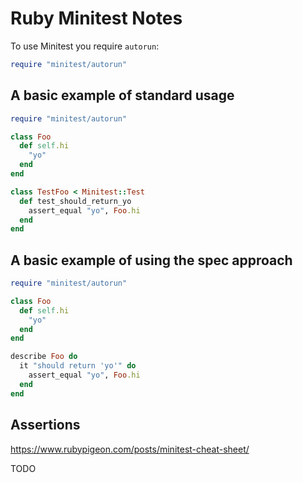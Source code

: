 # Ruby Minitest Notes

To use Minitest you require `autorun`:

```ruby
require "minitest/autorun"
```

## A basic example of standard usage

```ruby
require "minitest/autorun"

class Foo
  def self.hi
    "yo"
  end
end

class TestFoo < Minitest::Test
  def test_should_return_yo
    assert_equal "yo", Foo.hi
  end
end
```

## A basic example of using the spec approach

```ruby
require "minitest/autorun"

class Foo
  def self.hi
    "yo"
  end
end

describe Foo do
  it "should return 'yo'" do
    assert_equal "yo", Foo.hi
  end
end
```

## Assertions

https://www.rubypigeon.com/posts/minitest-cheat-sheet/

TODO

